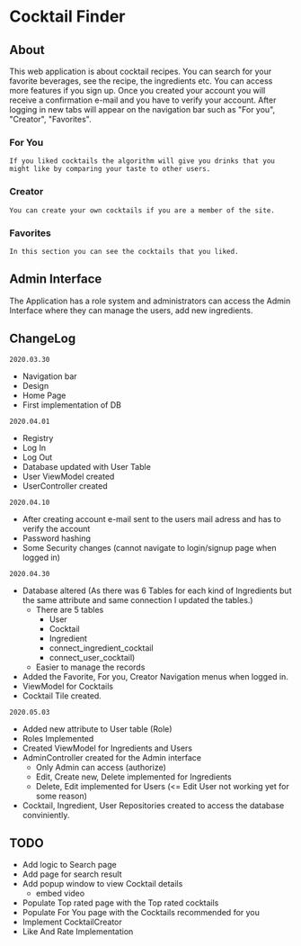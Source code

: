 # Cocktail Finder 

## About

This web application is about cocktail recipes. You can search for your favorite beverages, see the recipe, the ingredients etc. You can access more features if you sign up. Once you created your account you will receive a confirmation e-mail and you have to verify your account. After logging in new tabs will appear on the navigation bar such as "For you", "Creator", "Favorites".

### For You
```
If you liked cocktails the algorithm will give you drinks that you might like by comparing your taste to other users.
```

### Creator
```
You can create your own cocktails if you are a member of the site.
```

### Favorites
```
In this section you can see the cocktails that you liked.
```

## Admin Interface

The Application has a role system and administrators can access the Admin Interface where they can manage the users, add new ingredients.


## ChangeLog
```
2020.03.30
```
- Navigation bar
- Design
- Home Page
- First implementation of DB

```
2020.04.01
```
- Registry
- Log In
- Log Out
- Database updated with User Table
- User ViewModel created
- UserController created

```
2020.04.10
```
- After creating account e-mail sent to the users mail adress and has to verify the account
- Password hashing
- Some Security changes (cannot navigate to login/signup page when logged in)

```
2020.04.30
```
- Database altered (As there was 6 Tables for each kind of Ingredients but the same attribute and same connection I updated the tables.)
    - There are 5 tables
        - User
        - Cocktail
        - Ingredient
        - connect_ingredient_cocktail
        - connect_user_cocktail)
    - Easier to manage the records
- Added the Favorite, For you, Creator Navigation menus when logged in.
- ViewModel for Cocktails
- Cocktail Tile created.

```
2020.05.03
```
- Added new attribute to User table (Role)
- Roles Implemented
- Created ViewModel for Ingredients and Users
- AdminController created for the Admin interface
    - Only Admin can access (authorize)
    - Edit, Create new, Delete implemented for Ingredients
    - Delete, Edit implemented for Users  (<= Edit User not working yet for some reason)
- Cocktail, Ingredient, User Repositories created to access the database conviniently.

## TODO
- Add logic to Search page
- Add page for search result
- Add popup window to view Cocktail details
    - embed video
- Populate Top rated page with the Top rated cocktails
- Populate For You page with the Cocktails recommended for you
- Implement CocktailCreator
- Like And Rate Implementation



